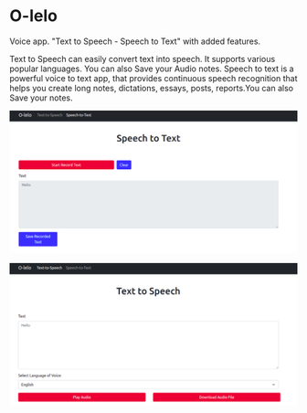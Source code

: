 # O-lelo

Voice app. "Text to Speech - Speech to Text" with added features.

Text to Speech can easily convert text into speech. It supports various popular languages. You can also Save your Audio notes.
Speech to text is a powerful voice to text app, that provides continuous speech recognition that helps you create long notes, dictations, essays, posts, reports.You can also Save your notes.

![Speech to Text](https://github.com/hass0319/O-lelo/blob/main/docs/Speech%20to%20text.png)

![Text to Speech](https://github.com/hass0319/O-lelo/blob/main/docs/Text%20to%20Speech.png)
